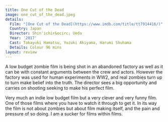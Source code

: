 ```yaml
---
title: One Cut of the Dead
image: one_cut_of_the_dead.jpeg
details:
  Film: "[One Cut of the Dead](https://www.imdb.com/title/tt7914416/)"
  Country: Japan
  Director: Shin'ichir&ocirc; Ueda
  Year: '2017'
  Cast: Takayuki Hamatsu, Yuzuki Akiyama, Harumi Shuhama
  Details: Colour 96 mins
layout: review
---
```

A low budget zombie film is being shot in an abandoned factory
as well as it can be with constant arguments between the crew
and actors. However the factory was used for human experiments in
WW2, and real zombies turn up to turn make belief into the truth.
The director sees a big opportunity and carries on shooting
seeking to make his perfect film.

Very much an indie low budget film but a very clever and very
funny film. One of those films where you have to watch it through
to get it. In its way the film is not about zombies but about film
making itself, and the pain and pressure of so doing. I am a sucker for films
within films.
